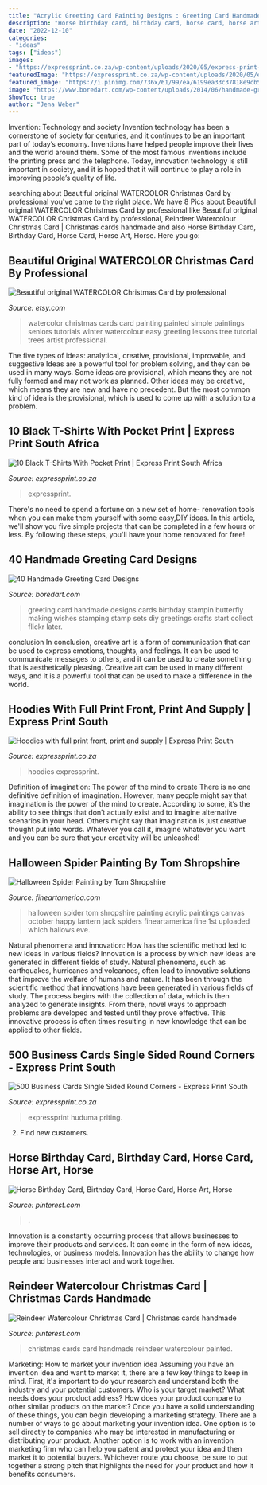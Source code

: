 ```yaml
---
title: "Acrylic Greeting Card Painting Designs : Greeting Card Handmade Designs Cards Birthday Stampin Butterfly Making Wishes Stamping Stamp Sets Diy Greetings Crafts Start Collect Flickr Later"
description: "Horse birthday card, birthday card, horse card, horse art, horse"
date: "2022-12-10"
categories:
- "ideas"
tags: ["ideas"]
images:
- "https://expressprint.co.za/wp-content/uploads/2020/05/express-print-111-768x1152.jpg"
featuredImage: "https://expressprint.co.za/wp-content/uploads/2020/05/express-print-130-768x1075.jpg"
featured_image: "https://i.pinimg.com/736x/61/99/ea/6199ea33c37818e9cb59dcc0dfd74533.jpg"
image: "https://www.boredart.com/wp-content/uploads/2014/06/handmade-greeting-card-designs-18.jpg"
ShowToc: true
author: "Jena Weber"
---
```



Invention: Technology and society
Invention technology has been a cornerstone of society for centuries, and it continues to be an important part of today’s economy. Inventions have helped people improve their lives and the world around them. Some of the most famous inventions include the printing press and the telephone. Today, innovation technology is still important in society, and it is hoped that it will continue to play a role in improving people’s quality of life.

	

		
searching about Beautiful original WATERCOLOR Christmas Card by professional you've came to the right place. We have 8 Pics about Beautiful original WATERCOLOR Christmas Card by professional like Beautiful original WATERCOLOR Christmas Card by professional, Reindeer Watercolour Christmas Card | Christmas cards handmade and also Horse Birthday Card, Birthday Card, Horse Card, Horse Art, Horse. Here you go:
		
    
## Beautiful Original WATERCOLOR Christmas Card By Professional

<img loading=lazy src="https://img0.etsystatic.com/026/0/5203993/il_570xN.514276186_iwdj.jpg" onerror="this.onerror=null;this.src='https://tse1.mm.bing.net/th?id=OIP.4jAd6uXL5tGu3j4Ld7MlFAHaKQ&amp;pid=15.1';" alt="Beautiful original WATERCOLOR Christmas Card by professional">

_Source: etsy.com_

>watercolor christmas cards card painting painted simple paintings seniors tutorials winter watercolour easy greeting lessons tree tutorial trees artist professional. 

	

The five types of ideas: analytical, creative, provisional, improvable, and suggestive
Ideas are a powerful tool for problem solving, and they can be used in many ways. Some ideas are provisional, which means they are not fully formed and may not work as planned. Other ideas may be creative, which means they are new and have no precedent. But the most common kind of idea is the provisional, which is used to come up with a solution to a problem.

    
## 10 Black T-Shirts With Pocket Print | Express Print South Africa

<img loading=lazy src="https://expressprint.co.za/wp-content/uploads/2020/05/express-print-130-768x1075.jpg" onerror="this.onerror=null;this.src='https://tse3.mm.bing.net/th?id=OIP.68yNOREV4Zi0pEnAdCAkIgHaKX&amp;pid=15.1';" alt="10 Black T-Shirts With Pocket Print | Express Print South Africa">

_Source: expressprint.co.za_

>expressprint. 

	

There's no need to spend a fortune on a new set of home- renovation tools when you can make them yourself with some easy,DIY ideas. In this article, we'll show you five simple projects that can be completed in a few hours or less. By following these steps, you'll have your home renovated for free!

    
## 40 Handmade Greeting Card Designs

<img loading=lazy src="https://www.boredart.com/wp-content/uploads/2014/06/handmade-greeting-card-designs-18.jpg" onerror="this.onerror=null;this.src='https://tse1.mm.bing.net/th?id=OIP.nHt85uX2sRDJ4fTcpyr2yQHaJ4&amp;pid=15.1';" alt="40 Handmade Greeting Card Designs">

_Source: boredart.com_

>greeting card handmade designs cards birthday stampin butterfly making wishes stamping stamp sets diy greetings crafts start collect flickr later. 

	

conclusion
In conclusion, creative art is a form of communication that can be used to express emotions, thoughts, and feelings. It can be used to communicate messages to others, and it can be used to create something that is aesthetically pleasing. Creative art can be used in many different ways, and it is a powerful tool that can be used to make a difference in the world.

    
## Hoodies With Full Print Front, Print And Supply | Express Print South

<img loading=lazy src="https://expressprint.co.za/wp-content/uploads/2020/05/express-print-111-768x1152.jpg" onerror="this.onerror=null;this.src='https://tse2.mm.bing.net/th?id=OIP.YsmwwKuB4IeWcUzHlk3ZZgHaLH&amp;pid=15.1';" alt="Hoodies with full print front, print and supply | Express Print South">

_Source: expressprint.co.za_

>hoodies expressprint. 

	

Definition of imagination: The power of the mind to create
There is no one definitive definition of imagination. However, many people might say that imagination is the power of the mind to create. According to some, it’s the ability to see things that don’t actually exist and to imagine alternative scenarios in your head. Others might say that imagination is just creative thought put into words. Whatever you call it, imagine whatever you want and you can be sure that your creativity will be unleashed!

    
## Halloween Spider Painting By Tom Shropshire

<img loading=lazy src="https://images.fineartamerica.com/images-medium-large-5/halloween-spider-tom-shropshire.jpg" onerror="this.onerror=null;this.src='https://tse1.mm.bing.net/th?id=OIP.EazFm9Wzz-7XfsOa_63GfwHaKC&amp;pid=15.1';" alt="Halloween Spider Painting by Tom Shropshire">

_Source: fineartamerica.com_

>halloween spider tom shropshire painting acrylic paintings canvas october happy lantern jack spiders fineartamerica fine 1st uploaded which hallows eve. 

	

Natural phenomena and innovation: How has the scientific method led to new ideas in various fields?
Innovation is a process by which new ideas are generated in different fields of study. Natural phenomena, such as earthquakes, hurricanes and volcanoes, often lead to innovative solutions that improve the welfare of humans and nature. It has been through the scientific method that innovations have been generated in various fields of study. The process begins with the collection of data, which is then analyzed to generate insights. From there, novel ways to approach problems are developed and tested until they prove effective. This innovative process is often times resulting in new knowledge that can be applied to other fields.

    
## 500 Business Cards Single Sided Round Corners - Express Print South

<img loading=lazy src="https://expressprint.co.za/wp-content/uploads/2020/01/express-print-34-1-768x432.jpg" onerror="this.onerror=null;this.src='https://tse4.mm.bing.net/th?id=OIP.9Gv51GX9BUbQ67TfBfXl1AHaEK&amp;pid=15.1';" alt="500 Business Cards Single Sided Round Corners - Express Print South">

_Source: expressprint.co.za_

>expressprint huduma priting. 

	

2. Find new customers.

    
## Horse Birthday Card, Birthday Card, Horse Card, Horse Art, Horse

<img loading=lazy src="https://i.pinimg.com/736x/6d/d1/1e/6dd11eb3fd0d650e7140ae9c2ac316fc--horse-birthday-card-birthday.jpg" onerror="this.onerror=null;this.src='https://tse4.mm.bing.net/th?id=OIP.30WaF8hTGbUgv2hNlgYd6wHaJ7&amp;pid=15.1';" alt="Horse Birthday Card, Birthday Card, Horse Card, Horse Art, Horse">

_Source: pinterest.com_

>. 

	

Innovation is a constantly occurring process that allows businesses to improve their products and services. It can come in the form of new ideas, technologies, or business models. Innovation has the ability to change how people and businesses interact and work together.

    
## Reindeer Watercolour Christmas Card | Christmas Cards Handmade

<img loading=lazy src="https://i.pinimg.com/736x/61/99/ea/6199ea33c37818e9cb59dcc0dfd74533.jpg" onerror="this.onerror=null;this.src='https://tse3.mm.bing.net/th?id=OIP.z12_OvbkpD0QSefT04ffIwHaKg&amp;pid=15.1';" alt="Reindeer Watercolour Christmas Card | Christmas cards handmade">

_Source: pinterest.com_

>christmas cards card handmade reindeer watercolour painted. 

	

Marketing: How to market your invention idea
Assuming you have an invention idea and want to market it, there are a few key things to keep in mind. First, it's important to do your research and understand both the industry and your potential customers. Who is your target market? What needs does your product address? How does your product compare to other similar products on the market? Once you have a solid understanding of these things, you can begin developing a marketing strategy.
There are a number of ways to go about marketing your invention idea. One option is to sell directly to companies who may be interested in manufacturing or distributing your product. Another option is to work with an invention marketing firm who can help you patent and protect your idea and then market it to potential buyers. Whichever route you choose, be sure to put together a strong pitch that highlights the need for your product and how it benefits consumers.

